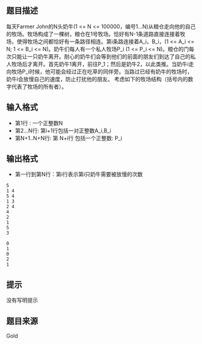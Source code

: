 


## 题目描述
每天Farmer John的N头奶牛(1 <= N <= 100000，编号1…N)从粮仓走向他的自己的牧场。牧场构成了一棵树，粮仓在1号牧场。恰好有N-1条道路直接连接着牧场，使得牧场之间都恰好有一条路径相连。第i条路连接着A_i，B_i，(1 <= A_i <= N; 1 <= B_i <= N)。奶牛们每人有一个私人牧场P_i (1 <= P_i <= N)。粮仓的门每次只能让一只奶牛离开。耐心的奶牛们会等到他们的前面的朋友们到达了自己的私人牧场后才离开。首先奶牛1离开，前往P_1；然后是奶牛2，以此类推。当奶牛i走向牧场P_i时候，他可能会经过正在吃草的同伴旁。当路过已经有奶牛的牧场时，奶牛i会放慢自己的速度，防止打扰他的朋友。
考虑如下的牧场结构（括号内的数字代表了牧场的所有者）。
## 输入格式
* 第1行 :  一个正整数N
* 第2…N行:  第i+1行包括一对正整数A_i,B_i
* 第N+1..N+N行: 第 N+i行 包括一个正整数: P_i
## 输出格式
* 第一行到第N行：第i行表示第i只奶牛需要被放慢的次数

```input1
5
1 4
5 4
1 3
2 4
4
2
1
5
3

```

```output1
0
1
0
2
1
```

## 提示
没有写明提示
## 题目来源
Gold


